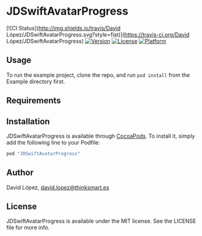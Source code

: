 # JDSwiftAvatarProgress

[![CI Status](http://img.shields.io/travis/David López/JDSwiftAvatarProgress.svg?style=flat)](https://travis-ci.org/David López/JDSwiftAvatarProgress)
[![Version](https://img.shields.io/cocoapods/v/JDSwiftAvatarProgress.svg?style=flat)](http://cocoapods.org/pods/JDSwiftAvatarProgress)
[![License](https://img.shields.io/cocoapods/l/JDSwiftAvatarProgress.svg?style=flat)](http://cocoapods.org/pods/JDSwiftAvatarProgress)
[![Platform](https://img.shields.io/cocoapods/p/JDSwiftAvatarProgress.svg?style=flat)](http://cocoapods.org/pods/JDSwiftAvatarProgress)

## Usage

To run the example project, clone the repo, and run `pod install` from the Example directory first.

## Requirements

## Installation

JDSwiftAvatarProgress is available through [CocoaPods](http://cocoapods.org). To install
it, simply add the following line to your Podfile:

```ruby
pod "JDSwiftAvatarProgress"
```

## Author

David López, david.lopez@thinksmart.es

## License

JDSwiftAvatarProgress is available under the MIT license. See the LICENSE file for more info.
